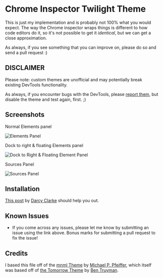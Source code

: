 # Chrome Inspector Twilight Theme

This is just my implementation and is probably not 100% what you would expect. The way the Chrome inspector wraps things is different to how code editors do it, so it's not possible to get it _identical_, but we can get a close approximation.

As always, if you see something that you can improve on, please do so and send a pull request :)

## DISCLAIMER

Please note: custom themes are unofficial and may potentially break existing DevTools functionality.

As always, if you encounter bugs with the DevTools, please [report them][crbug], but disable the theme and test again, first. ;)

## Screenshots

Normal Elements panel

![Elements Panel](https://raw.github.com/remybach/chrome-twilight/master/resources/elements.png)

Dock to right & floating Elements panel

![Dock to Right & Floating Element Panel](https://raw.github.com/remybach/chrome-twilight/master/resources/dock_right-floating.png)

Sources Panel

![Sources Panel](https://raw.github.com/remybach/chrome-twilight/master/resources/sources.png)

## Installation

[This post][installation] by [Darcy Clarke][darcy-clarke] should help you out.

## Known Issues

* If you come across any issues, please let me know by submitting an issue using the link above. Bonus marks for submitting a pull request to fix the issue!

## Credits

I based this file off of the [mnml Theme][mnml] by [Michael P. Pfeiffer][michael-pfeiffer], which itself was based off of [the Tomorrow Theme][tomorrow] by [Ben Truyman][ben-truyman].



[ben-truyman]:https://github.com/bentruyman
[crbug]:http://crbug.com
[darcy-clarke]:http://darcyclarke.me/
[installation]:http://darcyclarke.me/design/skin-your-chrome-inspector/
[michael-pfeiffer]:https://github.com/frontdevDE
[mnml]:https://github.com/frontdevDE/mnml-devtools-theme
[tomorrow]:https://gist.github.com/3040634